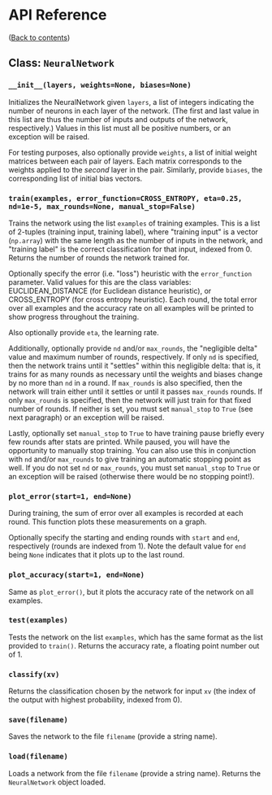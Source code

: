 # API Reference
([Back to contents](README.md))

## Class: `NeuralNetwork`

### `__init__(layers, weights=None, biases=None)`
Initializes the NeuralNetwork given `layers`, a list of integers indicating the number of neurons in each layer of the network. (The first and last value in this list are thus the number of inputs and outputs of the network, respectively.) Values in this list must all be positive numbers, or an exception will be raised.

For testing purposes, also optionally provide `weights`, a list of initial weight matrices between each pair of layers. Each matrix corresponds to the weights applied to the *second* layer in the pair. Similarly, provide `biases`, the corresponding list of initial bias vectors.

### `train(examples, error_function=CROSS_ENTROPY, eta=0.25, nd=1e-5, max_rounds=None, manual_stop=False)`
Trains the network using the list `examples` of training examples. This is a list of 2-tuples (training input, training label), where "training input" is a vector (`np.array`) with the same length as the number of inputs in the network, and "training label" is the correct classification for that input, indexed from 0. Returns the number of rounds the network trained for.

Optionally specify the error (i.e. "loss") heuristic with the `error_function` parameter. Valid values for this are the class variables: EUCLIDEAN_DISTANCE (for Euclidean distance heuristic), or CROSS_ENTROPY (for cross entropy heuristic). Each round, the total error over all examples and the accuracy rate on all examples will be printed to show progress throughout the training.

Also optionally provide `eta`, the learning rate.

Additionally, optionally provide `nd` and/or `max_rounds`, the "negligible delta" value and maximum number of rounds, respectively. If only `nd` is specified, then the network trains until it "settles" within this negligible delta: that is, it trains for as many rounds as necessary until the weights and biases change by no more than `nd` in a round. If `max_rounds` is also specified, then the network will train either until it settles or until it passes `max_rounds` rounds. If only `max_rounds` is specified, then the network will just train for that fixed number of rounds. If neither is set, you must set `manual_stop` to `True` (see next paragraph) or an exception will be raised.

Lastly, optionally set `manual_stop` to `True` to have training pause briefly every few rounds after stats are printed. While paused, you will have the opportunity to manually stop training. You can also use this in conjunction with `nd` and/or `max_rounds` to give training an automatic stopping point as well. If you do not set `nd` or `max_rounds`, you must set `manual_stop` to `True` or an exception will be raised (otherwise there would be no stopping point!).

### `plot_error(start=1, end=None)`
During training, the sum of error over all examples is recorded at each round. This function plots these measurements on a graph.

Optionally specify the starting and ending rounds with `start` and `end`, respectively (rounds are indexed from 1). Note the default value for `end` being `None` indicates that it plots up to the last round.

### `plot_accuracy(start=1, end=None)`
Same as `plot_error()`, but it plots the accuracy rate of the network on all examples.

### `test(examples)`
Tests the network on the list `examples`, which has the same format as the list provided to `train()`. Returns the accuracy rate, a floating point number out of 1.

### `classify(xv)`
Returns the classification chosen by the network for input `xv` (the index of the output with highest probability, indexed from 0).

### `save(filename)`
Saves the network to the file `filename` (provide a string name).

### `load(filename)`
Loads a network from the file `filename` (provide a string name). Returns the `NeuralNetwork` object loaded.
